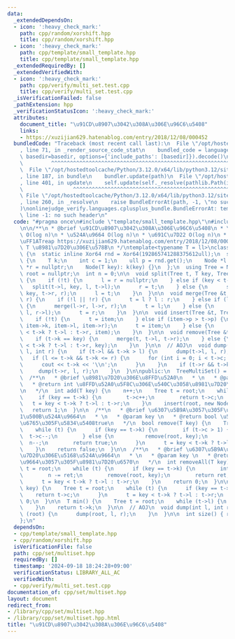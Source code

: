 ```yaml
---
data:
  _extendedDependsOn:
  - icon: ':heavy_check_mark:'
    path: cpp/random/xorshift.hpp
    title: cpp/random/xorshift.hpp
  - icon: ':heavy_check_mark:'
    path: cpp/template/small_template.hpp
    title: cpp/template/small_template.hpp
  _extendedRequiredBy: []
  _extendedVerifiedWith:
  - icon: ':heavy_check_mark:'
    path: cpp/verify/multi_set.test.cpp
    title: cpp/verify/multi_set.test.cpp
  _isVerificationFailed: false
  _pathExtension: hpp
  _verificationStatusIcon: ':heavy_check_mark:'
  attributes:
    document_title: "\u91CD\u8907\u3042\u308A\u306E\u96C6\u5408"
    links:
    - https://xuzijian629.hatenablog.com/entry/2018/12/08/000452
  bundledCode: "Traceback (most recent call last):\n  File \"/opt/hostedtoolcache/Python/3.12.0/x64/lib/python3.12/site-packages/onlinejudge_verify/documentation/build.py\"\
    , line 71, in _render_source_code_stat\n    bundled_code = language.bundle(stat.path,\
    \ basedir=basedir, options={'include_paths': [basedir]}).decode()\n          \
    \         ^^^^^^^^^^^^^^^^^^^^^^^^^^^^^^^^^^^^^^^^^^^^^^^^^^^^^^^^^^^^^^^^^^^^^^^^^^^^^^^^^\n\
    \  File \"/opt/hostedtoolcache/Python/3.12.0/x64/lib/python3.12/site-packages/onlinejudge_verify/languages/cplusplus.py\"\
    , line 187, in bundle\n    bundler.update(path)\n  File \"/opt/hostedtoolcache/Python/3.12.0/x64/lib/python3.12/site-packages/onlinejudge_verify/languages/cplusplus_bundle.py\"\
    , line 401, in update\n    self.update(self._resolve(pathlib.Path(included), included_from=path))\n\
    \                ^^^^^^^^^^^^^^^^^^^^^^^^^^^^^^^^^^^^^^^^^^^^^^^^^^^^^^^^^\n \
    \ File \"/opt/hostedtoolcache/Python/3.12.0/x64/lib/python3.12/site-packages/onlinejudge_verify/languages/cplusplus_bundle.py\"\
    , line 260, in _resolve\n    raise BundleErrorAt(path, -1, \"no such header\"\
    )\nonlinejudge_verify.languages.cplusplus_bundle.BundleErrorAt: template/small_template.hpp:\
    \ line -1: no such header\n"
  code: "#pragma once\n#include \"template/small_template.hpp\"\n#include \"random/xorshift.hpp\"\
    \n\n/**\n * @brief \u91CD\u8907\u3042\u308A\u306E\u96C6\u5408\n * \u633F\u5165\
    \ O(log n)\n * \u524A\u9664 O(log n)\n * \u691C\u7D22 O(log n)\n * \u5B9F\u88C5\
    \uFF1ATreap https://xuzijian629.hatenablog.com/entry/2018/12/08/000452\n * @tparam\
    \ T \u8981\u7D20\u306E\u578B\n */\ntemplate<typename T = ll>\nclass TreeMultiSet\
    \ {\n  static inline Xor64 rnd = Xor64(192865741288375612ull);\n  struct Node\
    \ {\n    T k;\n    int c = 1;\n    ull p = rnd.get();\n    Node *l = nullptr,\
    \ *r = nullptr;\n    Node(T key): k(key) {}\n  };\n  using Tree = Node *;\n  Tree\
    \ root = nullptr;\n  int n = 0;\n\n  void split(Tree t, T key, Tree &l, Tree &r)\
    \ {\n    if (!t) {\n      l = r = nullptr;\n    } else if (key < t->k) {\n   \
    \   split(t->l, key, l, t->l);\n      r = t;\n    } else {\n      split(t->r,\
    \ key, t->r, r);\n      l = t;\n    }\n  }\n\n  void merge(Tree &t, Tree l, Tree\
    \ r) {\n    if (!l || !r) {\n      t = l ? l : r;\n    } else if (l->p > r->p)\
    \ {\n      merge(l->r, l->r, r);\n      t = l;\n    } else {\n      merge(r->l,\
    \ l, r->l);\n      t = r;\n    }\n  }\n\n  void insert(Tree &t, Tree item) {\n\
    \    if (!t) {\n      t = item;\n    } else if (item->p > t->p) {\n      split(t,\
    \ item->k, item->l, item->r);\n      t = item;\n    } else {\n      insert(item->k\
    \ < t->k ? t->l : t->r, item);\n    }\n  }\n\n  void remove(Tree &t, T key) {\n\
    \    if (t->k == key) {\n      merge(t, t->l, t->r);\n    } else {\n      remove(key\
    \ < t->k ? t->l : t->r, key);\n    }\n  }\n\n  // AOJ\n  void dump(Tree &t, int\
    \ l, int r) {\n    if (t->l && t->k > l) {\n      dump(t->l, l, r);\n    }\n \
    \   if (l <= t->k && t->k <= r) {\n      for (int i = 0; i < t->c; i++) {\n  \
    \      cout << t->k << '\\n';\n      }\n    }\n    if (t->r && t->k < r) {\n \
    \     dump(t->r, l, r);\n    }\n  }\n\npublic:\n  TreeMultiSet() = default;\n\n\
    \  /**\n   * @brief \u8981\u7D20\u306E\u8FFD\u52A0\n   * \n   * @param key \n\
    \   * @return int \u8FFD\u52A0\u5F8C\u306E\u540C\u3058\u8981\u7D20\u306E\u6570\
    \n   */\n  int add(T key) {\n    n++;\n    Tree t = root;\n    while (t) {\n \
    \     if (key == t->k) {\n        t->c++;\n        return t->c;\n      }\n   \
    \   t = key < t->k ? t->l : t->r;\n    }\n    insert(root, new Node(key));\n \
    \   return 1;\n  }\n\n  /**\n   * @brief \u6307\u5B9A\u3057\u305F\u8981\u7D20\u306E\
    1\u500B\u524A\u9664\n   * \n   * @param key \n   * @return bool \u524A\u9664\u51FA\
    \u6765\u305F\u5834\u5408true\n   */\n  bool remove(T key) {\n    Tree t = root;\n\
    \    while (t) {\n      if (key == t->k) {\n        if (t->c > 1) {\n        \
    \  t->c--;\n        } else {\n          remove(root, key);\n        }\n      \
    \  n--;\n        return true;\n      }\n      t = key < t->k ? t->l : t->r;\n\
    \    }\n    return false;\n  }\n\n  /**\n   * @brief \u6307\u5B9A\u3057\u305F\u8981\
    \u7D20\u306E\u5168\u524A\u9664\n   * \n   * @param key \n   * @return int \u524A\
    \u9664\u3057\u305F\u8981\u7D20\u6570\n   */\n  int removeAll(T key) {\n    Tree\
    \ t = root;\n    while (t) {\n      if (key == t->k) {\n        int ret = t->c;\n\
    \        n -= ret;\n        remove(root, key);\n        return ret;\n      }\n\
    \      t = key < t->k ? t->l : t->r;\n    }\n    return 0;\n  }\n\n  int count(T\
    \ key) {\n    Tree t = root;\n    while (t) {\n      if (key == t->k) {\n    \
    \    return t->c;\n      }\n      t = key < t->k ? t->l : t->r;\n    }\n    return\
    \ 0;\n  }\n\n  T min() {\n    Tree t = root;\n    while (t->l) {\n      t = t->l;\n\
    \    }\n    return t->k;\n  }\n\n  // AOJ\n  void dump(int l, int r) {\n    if\
    \ (root) {\n      dump(root, l, r);\n    }\n  }\n\n  int size() { return n; }\n\
    };\n"
  dependsOn:
  - cpp/template/small_template.hpp
  - cpp/random/xorshift.hpp
  isVerificationFile: false
  path: cpp/set/multiset.hpp
  requiredBy: []
  timestamp: '2024-09-18 18:24:28+09:00'
  verificationStatus: LIBRARY_ALL_AC
  verifiedWith:
  - cpp/verify/multi_set.test.cpp
documentation_of: cpp/set/multiset.hpp
layout: document
redirect_from:
- /library/cpp/set/multiset.hpp
- /library/cpp/set/multiset.hpp.html
title: "\u91CD\u8907\u3042\u308A\u306E\u96C6\u5408"
---
```

